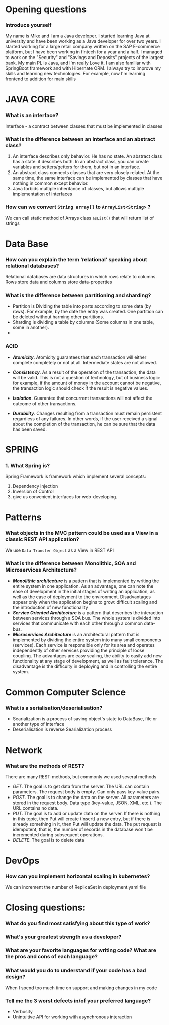 # Opening questions
### Introduce yourself
My name is Mike and I am a Java developer. I started learning Java at university and have been working as a Java developer for over two years. I started working for a large retail company written on the SAP E-commerce platform, but I have been working in fintech for a year and a half. I managed to work on the "Security" and "Savings and Deposits" projects of the largest bank.
My main PL is Java, and I'm really Love it. I am also familiar with SpringBoot framework and with Hibernate ORM.
I always try to improve my skills and learning new technologies. For example, now I'm learning frontend to addition for main skills
# JAVA CORE
### What is an interface?
Interface - a contract between classes that must be implemented in classes

### What is the difference between an interface and an abstract class?
1. An interface describes only behavior. He has no state. An abstract class has a state: it describes both. In an abstract class, you can create variables and setters/getters for them, but not in an interface.
2. An abstract class connects classes that are very closely related.
At the same time, the same interface can be implemented by classes that have nothing in common except behavior.
3. Java forbids multiple inheritance of classes, but allows multiple implementation of interfaces

### How can we convert `String array[]` to `ArrayList<String>` ?
We can call static method of Arrays class `asList()` that will return list of strings

# Data Base
### How can you explain the term ‘relational’ speaking about relational databases?
Relational databases are data structures in which rows relate to columns. Rows store data and columns store data-properties  
### What is the difference between partitioning and sharding?
- Partition is Dividing the table into parts according to some data (by rows). For example, by the date the entry was created. 
One partition can be deleted without harming other partitions.
- Sharding is dividing a table by columns (Some columns in one table, some in another).
- 
### ACID
- _**Atomicity**_. Atomicity guarantees that each transaction will either complete completely or not at all. Intermediate states are not allowed.

- _**Consistency**_. As a result of the operation of the transaction, the data will be valid. This is not a question of technology, but of business logic: for example, if the amount of money in the account cannot be negative, the transaction logic should check if the result is negative values.

- _**Isolation**_. Guarantee that concurrent transactions will not affect the outcome of other transactions.

- _**Durability**_. Changes resulting from a transaction must remain persistent regardless of any failures. In other words, if the user received a signal about the completion of the transaction, he can be sure that the data has been saved.

# SPRING
### 1. What Spring is?
Spring Framework is framework which implement several concepts:
1. Dependency injection
2. Inversion of Control
3. give us convenient interfaces for web-developing.

# Patterns
### What objects in the MVC pattern could be used as a View in a classic REST API application?
We use `Data Transfer Object` as a View in REST API

### What is the difference between Monolithic, SOA and Microservices Architecture?
- _**Monolithic architecture**_ is a pattern that is implemented by writing the entire system in one application. As an advantage, one can note the ease of development in the initial stages of writing an application, as well as the ease of deployment to the environment. Disadvantages appear only when the application begins to grow: difficult scaling and the introduction of new functionality
- _**Service Oriented Architecture**_ is a pattern that describes the interaction between services through a SOA bus. The whole system is divided into services that communicate with each other through a common data-bus.
- _**Microservices Architecture**_ is an architectural pattern that is implemented by dividing the entire system into many small components (services). Each service is responsible only for its area and operates independently of other services providing the principle of loose coupling. The advantages are easy scaling, the ability to easily add new functionality at any stage of development, as well as fault tolerance. The disadvantage is the difficulty in deploying and in controlling the entire system.


# Common Computer Science
### What is a serialisation/deserialisation?
- Searialization is a process of saving object's state to DataBase, file or another type of interface
- Deserialisation is reverse Searialization process

# Network
### What are the methods of REST?
There are many REST-methods, but commonly we used several methods
- _GET_. The goal is to get data from the server. The URL can contain parameters. The request body is empty. Can only pass key-value pairs.
- _POST_. The goal is to change the data on the server. All parameters are stored in the request body. Data type (key-value, JSON, XML, etc.). The URL contains no data.
- _PUT_. The goal is to add or update data on the server. If there is nothing in this topic, then Put will create (Insert) a new entry, but if there is already something in it, then Put will update the data. 
The put request is idempotent, that is, the number of records in the database won't be incremented during subsequent operations.
- _DELETE_. The goal is to delete data

# DevOps

### How can you implement horizontal scaling in kubernetes?
We can increment the number of ReplicaSet in deployment.yaml file

# Closing questions:
### What do you find most satisfying about this type of work?
### What's your greatest strength as a developer?
### What are your favorite languages for writing code? What are the pros and cons of each language?

### What would you do to understand if your code has a bad design?
When I spend too much time on support and making changes in my code
### Tell me the 3 worst defects in/of your preferred language?
- Verbosity
- Unintuitive API for working with asynchronous interaction